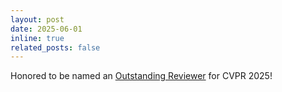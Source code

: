 ```yaml
---
layout: post
date: 2025-06-01
inline: true
related_posts: false
---
```


Honored to be named an [Outstanding Reviewer](https://cvpr.thecvf.com/Conferences/2025/ProgramCommittee) for CVPR 2025!
